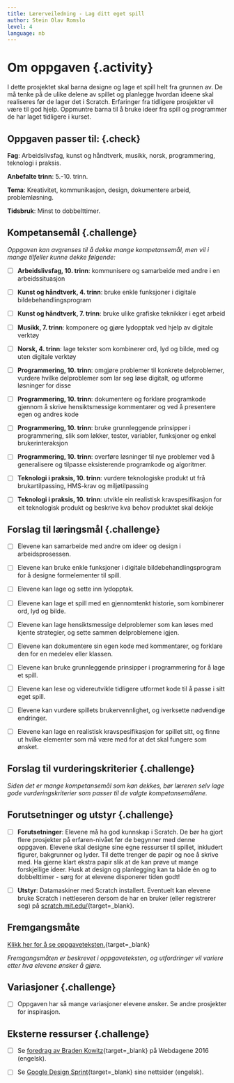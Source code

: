 ```yaml
---
title: Lærerveiledning - Lag ditt eget spill
author: Stein Olav Romslo
level: 4
language: nb
---
```



# Om oppgaven {.activity}

I dette prosjektet skal barna designe og lage et spill helt fra grunnen av. De
må tenke på de ulike delene av spillet og planlegge hvordan ideene skal
realiseres før de lager det i Scratch. Erfaringer fra tidligere prosjekter vil
være til god hjelp. Oppmuntre barna til å bruke ideer fra spill og programmer de
har laget tidligere i kurset.

## Oppgaven passer til: {.check}

 __Fag__: Arbeidslivsfag, kunst og håndtverk, musikk, norsk, programmering,
 teknologi i praksis.
 
__Anbefalte trinn__: 5.-10. trinn.

__Tema__: Kreativitet, kommunikasjon, design, dokumentere arbeid,
problemløsning.

__Tidsbruk__: Minst to dobbelttimer.

## Kompetansemål {.challenge}

_Oppgaven kan avgrenses til å dekke mange kompetansemål, men vil i mange
tilfeller kunne dekke følgende:_

- [ ] __Arbeidslivsfag, 10. trinn__: kommunisere og samarbeide med andre i en
      arbeidssituasjon

- [ ] __Kunst og håndtverk, 4. trinn__: bruke enkle funksjoner i digitale
      bildebehandlingsprogram

- [ ] __Kunst og håndtverk, 7. trinn__: bruke ulike grafiske teknikker i eget
      arbeid

- [ ] __Musikk, 7. trinn__: komponere og gjøre lydopptak ved hjelp av digitale
      verktøy

- [ ] __Norsk, 4. trinn__: lage tekster som kombinerer ord, lyd og bilde, med og
      uten digitale verktøy

- [ ] __Programmering, 10. trinn__: omgjøre problemer til konkrete delproblemer,
      vurdere hvilke delproblemer som lar seg løse digitalt, og utforme
      løsninger for disse

- [ ] __Programmering, 10. trinn__: dokumentere og forklare programkode gjennom
      å skrive hensiktsmessige kommentarer og ved å presentere egen og andres
      kode

- [ ] __Programmering, 10. trinn__: bruke grunnleggende prinsipper i
      programmering, slik som løkker, tester, variabler, funksjoner og enkel
      brukerinteraksjon

- [ ] __Programmering, 10. trinn__: overføre løsninger til nye problemer ved å
      generalisere og tilpasse eksisterende programkode og algoritmer.

- [ ] __Teknologi i praksis, 10. trinn__: vurdere teknologiske produkt ut frå
      brukartilpassing, HMS-krav og miljøtilpassing

- [ ] __Teknologi i praksis, 10. trinn__: utvikle ein realistisk
      kravspesifikasjon for eit teknologisk produkt og beskrive kva behov
      produktet skal dekkje

## Forslag til læringsmål {.challenge}

- [ ] Elevene kan samarbeide med andre om ideer og design i arbeidsprosessen.

- [ ] Elevene kan bruke enkle funksjoner i digitale bildebehandlingsprogram for
      å designe formelementer til spill.

- [ ] Elevene kan lage og sette inn lydopptak.

- [ ] Elevene kan lage et spill med en gjennomtenkt historie, som kombinerer
      ord, lyd og bilde.

- [ ] Elevene kan lage hensiktsmessige delproblemer som kan løses med kjente
      strategier, og sette sammen delproblemene igjen.

- [ ] Elevene kan dokumentere sin egen kode med kommentarer, og forklare den for
      en medelev eller klassen.

- [ ] Elevene kan bruke grunnleggende prinsipper i programmering for å lage et
      spill.

- [ ] Elevene kan lese og videreutvikle tidligere utformet kode til å passe i
      sitt eget spill.

- [ ] Elevene kan vurdere spillets brukervennlighet, og iverksette nødvendige
      endringer.

- [ ] Elevene kan lage en realistisk kravspesifikasjon for spillet sitt, og
      finne ut hvilke elementer som må være med for at det skal fungere som
      ønsket.

## Forslag til vurderingskriterier {.challenge}

_Siden det er mange kompetansemål som kan dekkes, bør læreren selv lage gode
vurderingskriterier som passer til de valgte kompetansemålene._

## Forutsetninger og utstyr {.challenge}

- [ ] __Forutsetninger__: Elevene må ha god kunnskap i Scratch. De bør ha gjort
      flere prosjekter på erfaren-nivået før de begynner med denne oppgaven.
      Elevene skal designe sine egne ressurser til spillet, inkludert figurer,
      bakgrunner og lyder. Til dette trenger de papir og noe å skrive med. Ha
      gjerne klart ekstra papir slik at de kan prøve ut mange forskjellige
      ideer. Husk at design og planlegging kan ta både én og to dobbelttimer -
      sørg for at elevene disponerer tiden godt!

- [ ] __Utstyr__: Datamaskiner med Scratch installert. Eventuelt kan elevene
      bruke Scratch i nettleseren dersom de har en bruker (eller registrerer
      seg) på [scratch.mit.edu/](http://scratch.mit.edu/){target=_blank}.

## Fremgangsmåte

[Klikk her for å se oppgaveteksten.](../lag_ditt_eget_spill/lag_ditt_eget_spill.html){target=_blank}

_Fremgangsmåten er beskrevet i oppgaveteksten, og utfordringer vil variere etter
hva elevene ønsker å gjøre._

## Variasjoner {.challenge}

- [ ] Oppgaven har så mange variasjoner elevene ønsker. Se andre prosjekter for
      inspirasjon.

## Eksterne ressurser {.challenge}

- [ ] Se [foredrag av Braden
      Kowitz](http://2016.webdagene.no/foredrag/google-design-sprint){target=_blank}
      på Webdagene 2016 (engelsk).

- [ ] Se [Google Design Sprint](http://www.gv.com/sprint/){target=_blank} sine
      nettsider (engelsk).


